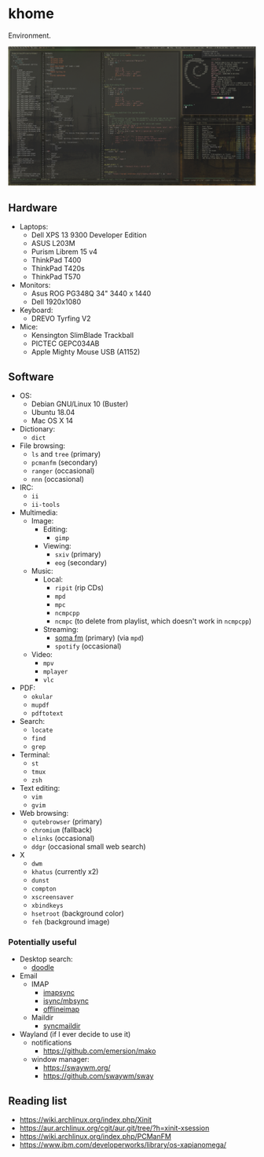 khome
=====

Environment.

![Screenshot on T420s](screenshot-tiling-t420s.png)


Hardware
--------
- Laptops:
    - Dell XPS 13 9300 Developer Edition
    - ASUS L203M
    - Purism Librem 15 v4
    - ThinkPad T400
    - ThinkPad T420s
    - ThinkPad T570
- Monitors:
    - Asus ROG PG348Q 34" 3440 x 1440
    - Dell 1920x1080
- Keyboard:
    - DREVO Tyrfing V2
- Mice:
    - Kensington SlimBlade Trackball
    - PICTEC GEPC034AB
    - Apple Mighty Mouse USB (A1152)


Software
--------

- OS:
    - Debian GNU/Linux 10 (Buster)
    - Ubuntu 18.04
    - Mac OS X 14
- Dictionary:
    - `dict`
- File browsing:
    - `ls` and `tree` (primary)
    - `pcmanfm` (secondary)
    - `ranger` (occasional)
    - `nnn` (occasional)
- IRC:
    - `ii`
    - `ii-tools`
- Multimedia:
    - Image:
        - Editing:
            - `gimp`
        - Viewing:
            - `sxiv` (primary)
            - `eog` (secondary)
    - Music:
        - Local:
            - `ripit` (rip CDs)
            - `mpd`
            - `mpc`
            - `ncmpcpp`
            - `ncmpc` (to delete from playlist, which doesn't work in `ncmpcpp`)
        - Streaming:
            - [soma fm](http://somafm.com/) (primary) (via `mpd`)
            - `spotify` (occasional)
    - Video:
        - `mpv`
        - `mplayer`
        - `vlc`
- PDF:
    - `okular`
    - `mupdf`
    - `pdftotext`
- Search:
    - `locate`
    - `find`
    - `grep`
- Terminal:
    - `st`
    - `tmux`
    - `zsh`
- Text editing:
    - `vim`
    - `gvim`
- Web browsing:
    - `qutebrowser` (primary)
    - `chromium` (fallback)
    - `elinks` (occasional)
    - `ddgr` (occasional small web search)
- X
    - `dwm`
    - `khatus` (currently x2)
    - `dunst`
    - `compton`
    - `xscreensaver`
    - `xbindkeys`
    - `hsetroot` (background color)
    - `feh` (background image)

### Potentially useful

- Desktop search:
    - [doodle](https://grothoff.org/christian/doodle/)
- Email
    - IMAP
        - [imapsync](https://imapsync.lamiral.info/)
        - [isync/mbsync](http://isync.sourceforge.net/)
        - [offlineimap](http://offlineimap.org/)
    - Maildir
        - [syncmaildir](ttp://syncmaildir.sourceforge.net)
- Wayland (if I ever decide to use it)
    - notifications
        - https://github.com/emersion/mako
    - window manager:
        - https://swaywm.org/
        - https://github.com/swaywm/sway

Reading list
------------
- https://wiki.archlinux.org/index.php/Xinit
- https://aur.archlinux.org/cgit/aur.git/tree/?h=xinit-xsession
- https://wiki.archlinux.org/index.php/PCManFM
- https://www.ibm.com/developerworks/library/os-xapianomega/
